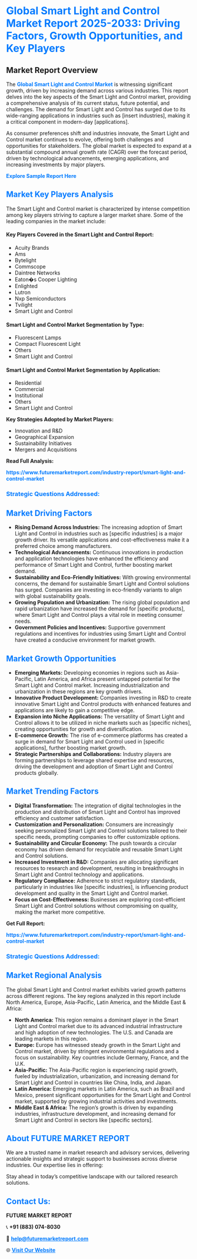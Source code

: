 <h1 style="color: #007BFF;">Global Smart Light and Control Market Report 2025-2033: Driving Factors, Growth Opportunities, and Key Players</h1>

<section id="overview">
<h2>Market Report Overview</h2>
<p>The <a href="https://www.futuremarketreport.com/industry-report/smart-light-and-control-market" style="color: #007BFF; text-decoration: none;"><strong>Global Smart Light and Control Market</strong></a> is witnessing significant growth, driven by increasing demand across various industries. This report delves into the key aspects of the Smart Light and Control market, providing a comprehensive analysis of its current status, future potential, and challenges. The demand for Smart Light and Control has surged due to its wide-ranging applications in industries such as [insert industries], making it a critical component in modern-day [applications].</p>
<p>As consumer preferences shift and industries innovate, the Smart Light and Control market continues to evolve, offering both challenges and opportunities for stakeholders. The global market is expected to expand at a substantial compound annual growth rate (CAGR) over the forecast period, driven by technological advancements, emerging applications, and increasing investments by major players.</p>
</section>

<section id="overview">
<p><a href="https://www.futuremarketreport.com/request-sample/reportId=109848" style="color: #007BFF; text-decoration: none;"><strong>Explore Sample Report Here</strong></a></p>
</section>

<section id="key-players">
<h2 style="color: #007BFF;">Market Key Players Analysis</h2>
<p>The Smart Light and Control market is characterized by intense competition among key players striving to capture a larger market share. Some of the leading companies in the market include:</p>
<h4>Key Players Covered in the Smart Light and Control Report:</h4>
<ul><li>Acuity Brands</li><li>Ams</li><li>Bytelight</li><li>Commscope</li><li>Daintree Networks</li><li>Eaton�s Cooper Lighting</li><li>Enlighted</li><li>Lutron</li><li>Nxp Semiconductors</li><li>Tvilight</li><li>Smart Light and Control</li></ul>
<h4>Smart Light and Control Market Segmentation by Type:</h4>
<ul><li>Fluorescent Lamps</li><li>Compact Fluorescent Light</li><li>Others</li><li>Smart Light and Control</li></ul>

<h4>Smart Light and Control Market Segmentation by Application:</h4>
<ul><li>Residential</li><li>Commercial</li><li>Institutional</li><li>Others</li><li>Smart Light and Control</li></ul>
<p><strong>Key Strategies Adopted by Market Players:</strong></p>
<ul>
<li>Innovation and R&D</li>
<li>Geographical Expansion</li>
<li>Sustainability Initiatives</li>
<li>Mergers and Acquisitions</li>
</ul>
</section>

<section>
<p><strong>Read Full Analysis: </strong></p><a href="https://www.futuremarketreport.com/industry-report/smart-light-and-control-market" style="color: #007BFF; text-decoration: none;"><strong>https://www.futuremarketreport.com/industry-report/smart-light-and-control-market</strong></a>
<h3 style="color: #007BFF;">Strategic Questions Addressed:</h3>
</section>

<section id="driving-factors">
<h2 style="color: #007BFF;">Market Driving Factors</h2>
<ul>
<li><strong>Rising Demand Across Industries:</strong> The increasing adoption of Smart Light and Control in industries such as [specific industries] is a major growth driver. Its versatile applications and cost-effectiveness make it a preferred choice among manufacturers.</li>
<li><strong>Technological Advancements:</strong> Continuous innovations in production and application technologies have enhanced the efficiency and performance of Smart Light and Control, further boosting market demand.</li>
<li><strong>Sustainability and Eco-Friendly Initiatives:</strong> With growing environmental concerns, the demand for sustainable Smart Light and Control solutions has surged. Companies are investing in eco-friendly variants to align with global sustainability goals.</li>
<li><strong>Growing Population and Urbanization:</strong> The rising global population and rapid urbanization have increased the demand for [specific products], where Smart Light and Control plays a vital role in meeting consumer needs.</li>
<li><strong>Government Policies and Incentives:</strong> Supportive government regulations and incentives for industries using Smart Light and Control have created a conducive environment for market growth.</li>
</ul>
</section>

<section id="growth-opportunities">
<h2 style="color: #007BFF;">Market Growth Opportunities</h2>
<ul>
<li><strong>Emerging Markets:</strong> Developing economies in regions such as Asia-Pacific, Latin America, and Africa present untapped potential for the Smart Light and Control market. Increasing industrialization and urbanization in these regions are key growth drivers.</li>
<li><strong>Innovative Product Development:</strong> Companies investing in R&D to create innovative Smart Light and Control products with enhanced features and applications are likely to gain a competitive edge.</li>
<li><strong>Expansion into Niche Applications:</strong> The versatility of Smart Light and Control allows it to be utilized in niche markets such as [specific niches], creating opportunities for growth and diversification.</li>
<li><strong>E-commerce Growth:</strong> The rise of e-commerce platforms has created a surge in demand for Smart Light and Control used in [specific applications], further boosting market growth.</li>
<li><strong>Strategic Partnerships and Collaborations:</strong> Industry players are forming partnerships to leverage shared expertise and resources, driving the development and adoption of Smart Light and Control products globally.</li>
</ul>
</section>

<section id="trending-factors">
<h2 style="color: #007BFF;">Market Trending Factors</h2>
<ul>
<li><strong>Digital Transformation:</strong> The integration of digital technologies in the production and distribution of Smart Light and Control has improved efficiency and customer satisfaction.</li>
<li><strong>Customization and Personalization:</strong> Consumers are increasingly seeking personalized Smart Light and Control solutions tailored to their specific needs, prompting companies to offer customizable options.</li>
<li><strong>Sustainability and Circular Economy:</strong> The push towards a circular economy has driven demand for recyclable and reusable Smart Light and Control solutions.</li>
<li><strong>Increased Investment in R&D:</strong> Companies are allocating significant resources to research and development, resulting in breakthroughs in Smart Light and Control technology and applications.</li>
<li><strong>Regulatory Compliance:</strong> Adherence to strict regulatory standards, particularly in industries like [specific industries], is influencing product development and quality in the Smart Light and Control market.</li>
<li><strong>Focus on Cost-Effectiveness:</strong> Businesses are exploring cost-efficient Smart Light and Control solutions without compromising on quality, making the market more competitive.</li>
</ul>
</section>

<section>
<p><strong>Get Full Report: </strong></p><a href="https://www.futuremarketreport.com/industry-report/smart-light-and-control-market" style="color: #007BFF; text-decoration: none;"><strong>https://www.futuremarketreport.com/industry-report/smart-light-and-control-market</strong></a>
<h3 style="color: #007BFF;">Strategic Questions Addressed:</h3>
</section>


<section id="regional-analysis">
<h2 style="color: #007BFF;">Market Regional Analysis</h2>
<p>The global Smart Light and Control market exhibits varied growth patterns across different regions. The key regions analyzed in this report include North America, Europe, Asia-Pacific, Latin America, and the Middle East & Africa:</p>
<ul>
<li><strong>North America:</strong> This region remains a dominant player in the Smart Light and Control market due to its advanced industrial infrastructure and high adoption of new technologies. The U.S. and Canada are leading markets in this region.</li>
<li><strong>Europe:</strong> Europe has witnessed steady growth in the Smart Light and Control market, driven by stringent environmental regulations and a focus on sustainability. Key countries include Germany, France, and the U.K.</li>
<li><strong>Asia-Pacific:</strong> The Asia-Pacific region is experiencing rapid growth, fueled by industrialization, urbanization, and increasing demand for Smart Light and Control in countries like China, India, and Japan.</li>
<li><strong>Latin America:</strong> Emerging markets in Latin America, such as Brazil and Mexico, present significant opportunities for the Smart Light and Control market, supported by growing industrial activities and investments.</li>
<li><strong>Middle East & Africa:</strong> The region’s growth is driven by expanding industries, infrastructure development, and increasing demand for Smart Light and Control in sectors like [specific sectors].</li>
</ul>
</section>

<footer>
<h2 style="color: #007BFF;">About FUTURE MARKET REPORT</h2>
<p>We are a trusted name in market research and advisory services, delivering actionable insights and strategic support to businesses across diverse industries. Our expertise lies in offering:</p>

<p>Stay ahead in today’s competitive landscape with our tailored research solutions.</p>

<h2 style="color: #007BFF;">Contact Us:</h2>
<p><strong>FUTURE MARKET REPORT</strong></p>
<p>📞 <strong>+91 (883) 074-8030</strong></p>
<p>📧 <strong><a href="mailto:help@futuremarketreport.com" style="color: #007BFF;">help@futuremarketreport.com</a></strong></p>
<p>🌐 <strong><a href="https://www.futuremarketreport.com/" style="color: #007BFF;">Visit Our Website</a></strong></p>
</footer>